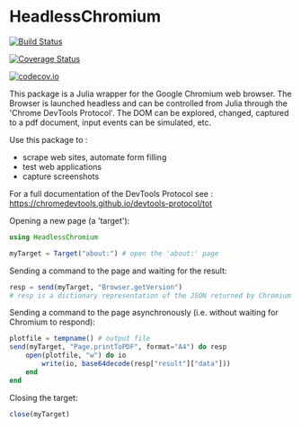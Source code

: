 # HeadlessChromium

[![Build Status](https://travis-ci.org/fredo-dedup/HeadlessChromium.jl.svg?branch=master)](https://travis-ci.org/fredo-dedup/HeadlessChromium.jl)

[![Coverage Status](https://coveralls.io/repos/fredo-dedup/HeadlessChromium.jl/badge.svg?branch=master&service=github)](https://coveralls.io/github/fredo-dedup/HeadlessChromium.jl?branch=master)

[![codecov.io](http://codecov.io/github/fredo-dedup/HeadlessChromium.jl/coverage.svg?branch=master)](http://codecov.io/github/fredo-dedup/HeadlessChromium.jl?branch=master)


This package is a Julia wrapper for the Google Chromium web browser. The Browser
is launched headless and can be controlled from Julia through the 'Chrome
DevTools Protocol'. The DOM can be explored, changed, captured to a pdf document,
input events can be simulated, etc.

Use this package to :
- scrape web sites, automate form filling
- test web applications
- capture screenshots

For a full documentation of the DevTools Protocol see :
https://chromedevtools.github.io/devtools-protocol/tot


Opening a new page (a 'target'):

```julia
using HeadlessChromium

myTarget = Target("about:") # open the 'about:' page
```

Sending a command to the page and waiting for the result:

```julia
resp = send(myTarget, "Browser.getVersion")
# resp is a dictionary representation of the JSON returned by Chromium
```

Sending a command to the page asynchronously (i.e. without waiting for
Chromium to respond):

```julia
plotfile = tempname() # output file
send(myTarget, "Page.printToPDF", format="A4") do resp
    open(plotfile, "w") do io
        write(io, base64decode(resp["result"]["data"]))
    end
end
```

Closing the target:

```julia
close(myTarget)
```
